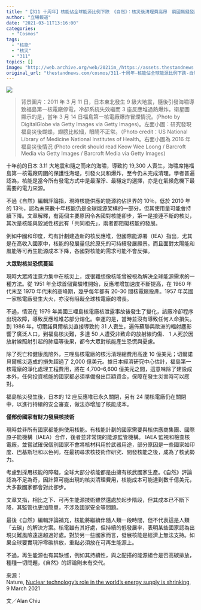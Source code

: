 ```yaml
---
title: "【311 十周年】核能佔全球能源比例下跌　《自然》：核災後清理費高昂　窮國無錢發展核技術"
author: "立場報道"
date: "2021-03-11T13:16:00"
categories:
  - "Cosmos"
tags:
  - "核能"
  - "核災"
  - "311"
topics: []
image: "http://web.archive.org/web/2021im_/https://assets.thestandnews.com/media/photos/template-05_LKbIV.png"
original_url: "thestandnews.com/cosmos/311-十周年-核能佔全球能源比例下跌-自然-核災後清理費高昂-窮國無錢發展核技術"
---
```

![](http://web.archive.org/web/2021im_/https://assets.thestandnews.com/media/photos/template-05_LKbIV.png)
> 背景圖片：2011 年 3 月 11 日，日本東北發生 9 級大地震，隨後引發海嘯導致福島第一核電廠停電，冷卻系統失效繼而 3 座反應堆過熱爆炸。衛星圖顯示的是，當年 3 月 14 日福島第一核電廠爆炸冒煙情況。(Photo by DigitalGlobe via Getty Images via Getty Images)。左面小圖：研究發現福島災後蝴蝶，翅膀比較細，眼睛不正常。（Photo credit：US National Library of Medicine National Institutes of Health。右面小圖為 2016 年褔島災後情況 (Photo credit should read Keow Wee Loong / Barcroft Media via Getty Images / Barcroft Media via Getty Images)

十年前的日本 3.11 大地震和隨之而來的海嘯，導致約 19,300 人喪生，海嘯席捲福島第一核電廠周圍的保護性海堤，引發火災和爆炸，至今仍未完成清理。學者普遍認為，核能是當今所有發電方式中是最潔淨、最穩定的選擇，亦是在氣候危機下最需要的電力來源。

不過《自然》編輯評論指，現時核能供應的能源約佔世界的 10％，低於 2010 年的 13％，認為未來數十年核能仍是全球能源架構的一部分，但其使用量可能會持續下降。文章解釋，有兩個主要原因令各國對核能卻步，第一是接連不斷的核災，其次是核能與毀滅性核武有「共同祖先」，兩者都阻礙核能的發展。

例如中國和印度，均有計劃建造新的核反應堆，但國際能源署（IEA）指出，尤其是在高收入國家中，核能的發展量低於原先的可持續發展願景。而且面對太陽能和風能等可再生能源成本下降，各國對核能的需求可能不會反彈。

**大眾對核災恐慌蔓延**

現時大眾將注意力集中在核災上，或很難想像核能曾被視為解決全球能源需求的一種方法。從 1951 年全球首個實驗堆開始，反應堆增加速度不斷提高，在 1960 年代末至 1970 年代末的高峰期，幾乎每年都有 20-30 間核電廠投產。1957 年英國一家核電廠發生大火，亦沒有阻礙全球核電廠的增長。

不過，情況在 1979 年美國三哩島核電廠核泄露事故後發生了變化，該廠冷卻程序出現故障，導致反應堆堆芯部分熔化。幸運的是，當時並沒有導致任何人命損失。到 1986 年，切爾諾貝爾核災直接導致約 31 人喪生，遍佈蘇聯與歐洲的輻射塵影響了廣泛人口，到福島核災難，多達 50 人遭受非致命的放射線灼傷、 1 人死於因放射線照射引起的肺癌等後果，都令大眾對核能產生恐慌與憂慮。

除了死亡和健康風險外，三哩島核電廠的核污清理總費用高達 10 億美元；切爾諾貝爾核災造成的損失超過了 2,000 億美元。據日本經濟研究中心估計，福島第一核電廠的淨化處理工程費用，將在 4,700–6,600 億美元之間，這意味除了建設成本外，任何投資核能的國家都必須準備撥出巨額資金，保障在發生災害時可以應對。

福島核災發生後，日本的 12 座反應堆已永久關閉，另有 24 間核電廠仍在關閉中，以進行持續的安全審查，做法亦增加了核能成本。

**僅部份國家有財力發展核技術**

現時並非所有國家都能夠使用核能。有核能計劃的國家需要與核供應商集團、國際原子能機構（IAEA）合作，後者並非常規的能源監管機構。 IAEA 監視和檢查核電廠，並嘗試確保個別國家不會將核材料用於武器用途，部分原因是一些國家如印度、巴基斯坦和以色列，在最初尋求核技術作研究、開發核能之後，成為了核武勢力。

考慮到採用核能的障礙，全球大部分核能都是由擁有核武國家生產。《自然》評論認為不足為奇，因計算可能出現的核災清理費用，核能成本可能達到數千億美元，大多數國家都會對此卻步。

文章又指，相比之下、可再生能源技術雖然還處於起步階段，但其成本已不斷下降，其監管也更加簡單​​，不涉及國家安全等問題。

最後《自然》編輯評論補充，核能將繼續伴隨人類一段時間，但不代表這是人類「去碳」的解決方案。核電雖有其好處，但持續的低發展率，表明某些國家認為出現災難風險遠遠超過好處。對於另一些國家而言，發展核能是經濟上無法支持。如果全球要實現淨零碳排放，重點必須放在可再生能源上。

不過，再生能源也有其缺憾，例如其持續性，與之配搭的能源組合是否高碳排放，種種一切問題，《自然》的評論則未有交代。

來源：  
Nature, [Nuclear technology’s role in the world’s energy supply is shrinking](http://web.archive.org/web/20211229135530/https://www.nature.com/articles/d41586-021-00615-w), 9 March 2021

文／Alan Chiu